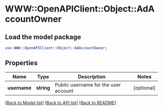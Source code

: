 # WWW::OpenAPIClient::Object::AdAccountOwner

## Load the model package
```perl
use WWW::OpenAPIClient::Object::AdAccountOwner;
```

## Properties
Name | Type | Description | Notes
------------ | ------------- | ------------- | -------------
**username** | **string** | Public username for the user account | [optional] 

[[Back to Model list]](../README.md#documentation-for-models) [[Back to API list]](../README.md#documentation-for-api-endpoints) [[Back to README]](../README.md)


